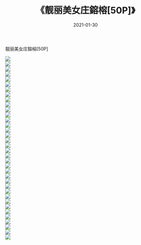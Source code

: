 ﻿---
layout: post
title:  《靓丽美女庄鎔榕[50P]》
date:   2021-01-30
img: http://pic.660000.xyz/1:down/唯美/2021/靓丽美女庄鎔榕[50P]/000.jpg
categories: [美女, 清纯, 唯美]
---

靓丽美女庄鎔榕[50P]

  ![](http://pic.660000.xyz/1:down/唯美/2021/靓丽美女庄鎔榕[50P]/001.jpg) <br> ![](http://pic.660000.xyz/1:down/唯美/2021/靓丽美女庄鎔榕[50P]/002.jpg) <br> ![](http://pic.660000.xyz/1:down/唯美/2021/靓丽美女庄鎔榕[50P]/003.jpg) <br> ![](http://pic.660000.xyz/1:down/唯美/2021/靓丽美女庄鎔榕[50P]/004.jpg) <br> ![](http://pic.660000.xyz/1:down/唯美/2021/靓丽美女庄鎔榕[50P]/005.jpg) <br> ![](http://pic.660000.xyz/1:down/唯美/2021/靓丽美女庄鎔榕[50P]/006.jpg) <br> ![](http://pic.660000.xyz/1:down/唯美/2021/靓丽美女庄鎔榕[50P]/007.jpg) <br> ![](http://pic.660000.xyz/1:down/唯美/2021/靓丽美女庄鎔榕[50P]/008.jpg) <br> ![](http://pic.660000.xyz/1:down/唯美/2021/靓丽美女庄鎔榕[50P]/009.jpg) <br> ![](http://pic.660000.xyz/1:down/唯美/2021/靓丽美女庄鎔榕[50P]/010.jpg) <br> ![](http://pic.660000.xyz/1:down/唯美/2021/靓丽美女庄鎔榕[50P]/011.jpg) <br> ![](http://pic.660000.xyz/1:down/唯美/2021/靓丽美女庄鎔榕[50P]/012.jpg) <br> ![](http://pic.660000.xyz/1:down/唯美/2021/靓丽美女庄鎔榕[50P]/013.jpg) <br> ![](http://pic.660000.xyz/1:down/唯美/2021/靓丽美女庄鎔榕[50P]/014.jpg) <br> ![](http://pic.660000.xyz/1:down/唯美/2021/靓丽美女庄鎔榕[50P]/015.jpg) <br> ![](http://pic.660000.xyz/1:down/唯美/2021/靓丽美女庄鎔榕[50P]/016.jpg) <br> ![](http://pic.660000.xyz/1:down/唯美/2021/靓丽美女庄鎔榕[50P]/017.jpg) <br> ![](http://pic.660000.xyz/1:down/唯美/2021/靓丽美女庄鎔榕[50P]/018.jpg) <br> ![](http://pic.660000.xyz/1:down/唯美/2021/靓丽美女庄鎔榕[50P]/019.jpg) <br> ![](http://pic.660000.xyz/1:down/唯美/2021/靓丽美女庄鎔榕[50P]/020.jpg) <br> ![](http://pic.660000.xyz/1:down/唯美/2021/靓丽美女庄鎔榕[50P]/021.jpg) <br> ![](http://pic.660000.xyz/1:down/唯美/2021/靓丽美女庄鎔榕[50P]/022.jpg) <br> ![](http://pic.660000.xyz/1:down/唯美/2021/靓丽美女庄鎔榕[50P]/023.jpg) <br> ![](http://pic.660000.xyz/1:down/唯美/2021/靓丽美女庄鎔榕[50P]/024.jpg) <br> ![](http://pic.660000.xyz/1:down/唯美/2021/靓丽美女庄鎔榕[50P]/025.jpg) <br> ![](http://pic.660000.xyz/1:down/唯美/2021/靓丽美女庄鎔榕[50P]/026.jpg) <br> ![](http://pic.660000.xyz/1:down/唯美/2021/靓丽美女庄鎔榕[50P]/027.jpg) <br> ![](http://pic.660000.xyz/1:down/唯美/2021/靓丽美女庄鎔榕[50P]/028.jpg) <br> ![](http://pic.660000.xyz/1:down/唯美/2021/靓丽美女庄鎔榕[50P]/029.jpg) <br> ![](http://pic.660000.xyz/1:down/唯美/2021/靓丽美女庄鎔榕[50P]/030.jpg) <br> ![](http://pic.660000.xyz/1:down/唯美/2021/靓丽美女庄鎔榕[50P]/031.jpg) <br> ![](http://pic.660000.xyz/1:down/唯美/2021/靓丽美女庄鎔榕[50P]/032.jpg) <br> ![](http://pic.660000.xyz/1:down/唯美/2021/靓丽美女庄鎔榕[50P]/033.jpg) <br> ![](http://pic.660000.xyz/1:down/唯美/2021/靓丽美女庄鎔榕[50P]/034.jpg) <br> ![](http://pic.660000.xyz/1:down/唯美/2021/靓丽美女庄鎔榕[50P]/035.jpg) <br> ![](http://pic.660000.xyz/1:down/唯美/2021/靓丽美女庄鎔榕[50P]/036.jpg) <br>